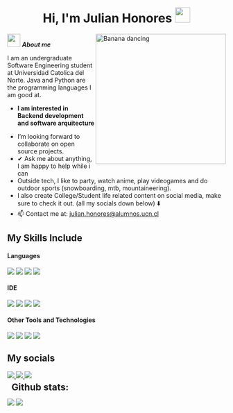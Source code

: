 <h1 align="center">Hi, I'm Julian Honores <img src="https://media.giphy.com/media/hvRJCLFzcasrR4ia7z/giphy.gif" width="35"></h1>
<img align="right" width=300px alt="Banana dancing" src="https://media.giphy.com/media/wNnDbvuZqzho4/giphy.gif?cid=790b7611yb2cgxl8oppew8ayhbu0olp4ymj5wtwufb3x7hl8&ep=v1_stickers_search&rid=giphy.gif&ct=s" />

<img src="https://media.giphy.com/media/v1.Y2lkPTc5MGI3NjExYjF2dHllN3RtczF0dDF2NjU4cWUxZTlyeWs2YWl6cHdyY2txZDFzZyZlcD12MV9zdGlja2Vyc19zZWFyY2gmY3Q9cw/xgdfNaM8kr6Lu/giphy.gif" width="30px">&nbsp;***About me***

I am an undergraduate Software Engineering student at Universidad Catolica del Norte. Java and Python are the programming languages I am good at.
* **I am interested in Backend development and software arquitecture**
- I’m looking forward to collaborate on open source projects.
- ✔ Ask me about anything, I am happy to help while i can <br>
- Outside tech, I like to party, watch anime, play videogames and do outdoor sports (snowboarding, mtb, mountaineering).
- I also create College/Student life related content on social media, make sure to check it out. (all my socials down below) ⬇️
- 📫 Contact me at: <a href="julian.honores@alumnos.ucn.cl">julian.honores@alumnos.ucn.cl</a>

## My Skills Include

<h4> Languages </h4>
<span> 
  <img src="https://img.shields.io/badge/Java-ED8B00?style=for-the-badge&logo=java&logoColor=white">
  <img src="https://img.shields.io/badge/c++-%2300599C.svg?style=for-the-badge&logo=c%2B%2B&logoColor=white">
  <img src="https://img.shields.io/badge/python-3670A0?style=for-the-badge&logo=python&logoColor=ffdd54">
  <img src="https://img.shields.io/badge/typescript-%23007ACC.svg?style=for-the-badge&logo=typescript&logoColor=white">
  
</span>


<h4> IDE </h4>
<span>
<img src="https://img.shields.io/badge/CLion-black?style=for-the-badge&logo=clion&logoColor=white">
<img src="https://img.shields.io/badge/Visual_Studio_Code-0078D4?style=for-the-badge&logo=visual%20studio%20code&logoColor=white">
<img src="https://img.shields.io/badge/Eclipse-FE7A16.svg?style=for-the-badge&logo=Eclipse&logoColor=white">
<img src="https://img.shields.io/badge/pycharm-143?style=for-the-badge&logo=pycharm&logoColor=black&color=black&labelColor=green">



<h4> Other Tools and Technologies </h4>
<span>
  <img src="https://img.shields.io/badge/tailwindcss-%2338B2AC.svg?style=for-the-badge&logo=tailwind-css&logoColor=white">
  <img src="https://img.shields.io/badge/react-%2320232a.svg?style=for-the-badge&logo=react&logoColor=%2361DAFB">
  <img src="https://img.shields.io/badge/Git-F05032?style=for-the-badge&logo=git&logoColor=white">
  <img src="https://img.shields.io/badge/figma-%23F24E1E.svg?style=for-the-badge&logo=figma&logoColor=white">

</span>

## My socials

<a href = "https://www.instagram.com/hygaryt/">
  <img src = "https://img.shields.io/badge/Instagram-%23E4405F.svg?style=for-the-badge&logo=Instagram&logoColor=white">
</a>

<a href = "https://www.linkedin.com/in/julian-honores-henriquez-694963217/">
  <img src = "https://img.shields.io/badge/linkedin-%230077B5.svg?style=for-the-badge&logo=linkedin&logoColor=white">
</a>

<a href = "https://www.tiktok.com/@juli.hnrs">
  <img src = "https://img.shields.io/badge/TikTok-%23000000.svg?style=for-the-badge&logo=TikTok&logoColor=white">
</a>

<h2 style="margin: 5px 10px;">Github stats:</h2> 

[![](https://github-readme-stats.vercel.app/api?username=markzuckerberg44&show_icons=true&theme=tokyonight&hide_border=true&locale=en)](https://github.com/markzuckerberg44)
[![](https://github-readme-streak-stats.herokuapp.com/?user=markzuckerberg44&theme=material-palenight)](https://github.com/markzuckerberg44)
</div>
